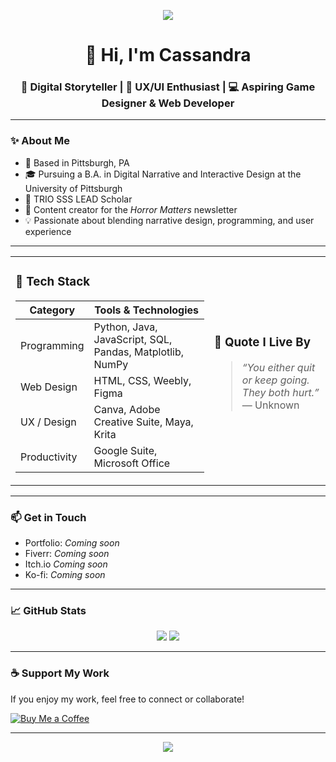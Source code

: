 <!-- Header -->
<p align="center">
  <img src=https://github.com/user-attachments/assets/6c2d77da-2181-4a8f-add1-c131d5ca8cf1>
</p>

<h1 align="center">👋 Hi, I'm Cassandra</h1>
<h3 align="center">🎨 Digital Storyteller | 🧠 UX/UI Enthusiast | 💻 Aspiring Game Designer & Web Developer</h3>

---

### ✨ About Me

- 📍 Based in Pittsburgh, PA
- 🎓 Pursuing a B.A. in Digital Narrative and Interactive Design at the University of Pittsburgh
- 🧠 TRIO SSS LEAD Scholar
- 📰 Content creator for the *Horror Matters* newsletter
- 💡 Passionate about blending narrative design, programming, and user experience

---
<table>
<tr>
<td>

### 🧰 Tech Stack

| Category     | Tools & Technologies |
|--------------|----------------------|
| Programming  | Python, Java, JavaScript, SQL, Pandas, Matplotlib, NumPy |
| Web Design   | HTML, CSS, Weebly, Figma |
| UX / Design  | Canva, Adobe Creative Suite, Maya, Krita |
| Productivity | Google Suite, Microsoft Office |

</td>
<td>

### 💬 Quote I Live By

> *“You either quit or keep going. They both hurt.”*  
> — Unknown

</td>
</tr>
</table>

---

### 📫 Get in Touch

- Portfolio: *Coming soon*
- Fiverr: *Coming soon*
- Itch.io *Coming soon*
- Ko-fi: *Coming soon*

---

### 📈 GitHub Stats

<p align="center">
  <img src="https://github-readme-stats.vercel.app/api?username=casscadeofgraymatter&show_icons=true&theme=radical" />
  <img src="https://github-readme-stats.vercel.app/api/top-langs/?username=casscadeofgraymatter&layout=compact&theme=radical" />
</p>

---
### ☕ Support My Work
If you enjoy my work, feel free to connect or collaborate!


[![Buy Me a Coffee](https://img.shields.io/badge/-Buy%20Me%20a%20Coffee-FFDD00?style=flat-square&logo=buy-me-a-coffee&logoColor=black)](https://www.buymeacoffee.com/casscadeofgraymatter)

---
<!--Footer-->
<p align="center">
  <img src=https://github.com/user-attachments/assets/8665ae77-985a-4cf5-a358-3dc9780a6de0
>
</p>
